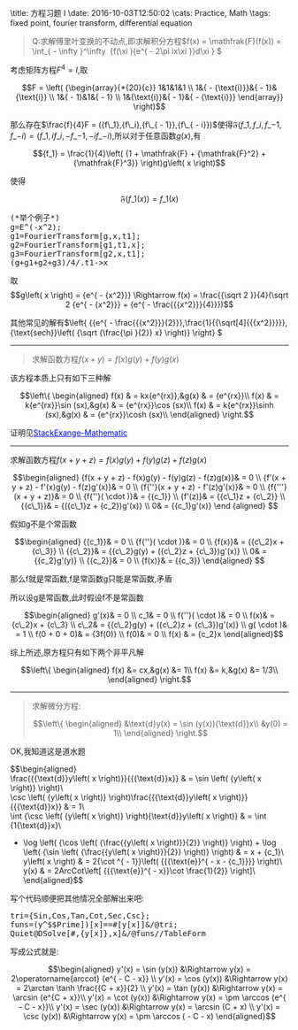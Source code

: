 \title: 方程习题 I
\date: 2016-10-03T12:50:02
\cats: Practice, Math
\tags: fixed point, fourier transform, differential equation

> Q:求解傅里叶变换的不动点,即求解积分方程$f(x) = \mathfrak{F}(f(x)) = \int_{ - \infty }^\infty  {f(\xi ){e^{ - 2\pi ix\xi }}d\xi } $

考虑矩阵方程${F^4} = I$,取

$$F = \left( {\begin{array}{*{20}{c}}  
1&1&1&1 \\  
1&{ - {\text{i}}}&{ - 1}&{\text{i}} \\  
1&{ - 1}&1&{ - 1} \\  
1&{\text{i}}&{ - 1}&{ - {\text{i}}}  
\end{array}} \right)$$

那么存在$\frac{f}{4}F = ({f\_1},{f\_i},{f\_{ - 1}},{f\_{ - i}})$使得$\mathfrak{F}({f\_1},{f\_i},{f\_{ - 1}},{f\_{ - i}}) = ({f\_1},i{f\_i}, - {f\_{ - 1}}, - i{f\_{ - i}})$,所以对于任意函数$g\left( x \right)$,有

$${f_1} = \frac{1}{4}\left( {1 + \mathfrak{F} + {\mathfrak{F}^2} + {\mathfrak{F}^3}} \right)g\left( x \right)$$

使得

$$\mathfrak{F}({f\_1}(x)) = {f\_1}(x)$$

<!--more-->

<pre class="lang:mathematica decode:true">(*举个例子*)
g=E^(-x^2);
g1=FourierTransform[g,x,t1];
g2=FourierTransform[g1,t1,x];
g3=FourierTransform[g2,x,t1];
(g+g1+g2+g3)/4/.t1-&gt;x</pre>

取$$g\left( x \right) = {e^{ - {x^2}}} \Rightarrow f(x) = \frac{{\sqrt 2 }}{4}(\sqrt 2 {e^{ - {x^2}}} + {e^{ - \frac{{{x^2}}}{4}}})$$

其他常见的解有$\left\{ {{e^{ - \frac{{{x^2}}}{2}}},\frac{1}{{\sqrt[4]{{{x^2}}}}},{\text{sech}}\left( {\sqrt {\frac{\pi }{2}} x} \right)} \right\} $

* * *

> 求解函数方程$f(x + y) = f(x)g(y) + f(y)g(x)$

该方程本质上只有如下三种解

$$\left\{ \begin{aligned}  
f(x) & = kx{e^{rx}},&g(x) & = {e^{rx}}\\  
f(x) & = k{e^{rx}}\sin (sx),&g(x) & = {e^{rx}}\cos (sx)\\  
f(x) & = k{e^{rx}}\sinh (sx),&g(x) & = {e^{rx}}\cosh (sx)\\  
\end{aligned} \right.$$

证明见<span style="text-decoration: underline;"><span style="color: #0000ff;"><a style="color: #0000ff; text-decoration: underline;" href="http://math.stackexchange.com/questions/444517/about-the-addition-formula-fxy-fxgyfygx/623551">StackExange-Mathematic</a></span></span>

* * *

求解函数方程$f(x + y + z) = f(x)g(y) + f(y)g(z) + f(z)g(x)$

$$\begin{aligned}  
{f(x + y + z) - f(x)g(y) - f(y)g(z) - f(z)g(x)}& = 0 \\  
{f'(x + y + z) - f'(x)g(y) - f(z)g'(x)}& = 0 \\  
{f{''}(x + y + z) - f'(z)g'(x)}& = 0 \\  
{f{'''}(x + y + z)}& = 0 \\  
{f{''}( \cdot )}& = {{c_1}} \\  
{f'(z)}& = {{c\_1}z + {c\_2}} \\  
{{c\_1}}& = {({c\_1}z + {c_2})g'(x)} \\  
0& = {{c_1}g'(x)}  
\end {aligned} $$

假如g不是个常函数

$$\begin{aligned}  
{{c_1}}& = 0 \\  
{f{''}( \cdot )}& = 0 \\  
{f(x)}& = {{c\_2}x + {c\_3}} \\  
{{c\_2}}& = {{c\_2}g(y) + ({c\_2}z + {c\_3})g'(x)} \\  
0& = {{c_2}g'(y)} \\  
{{c_2}}& = 0 \\  
{f(x)}& = {{c_3}}  
\end{aligned} $$

那么f就是常函数,f是常函数g只能是常函数,矛盾

所以设g是常函数,此时假设f不是常函数

$$\begin{aligned}  
g'(x)& = 0 \\  
c_1& = 0 \\  
f{''}( \cdot )& = 0 \\  
f(x)& = {c\_2}x + {c\_3} \\  
c\_2& = {{c\_2}g(y) + ({c\_2}z + {c\_3})g'(x)} \\  
g( \cdot )& = 1 \\  
f(0 + 0 + 0)& = {3f(0)} \\  
f(0)& = 0 \\  
f(x) & = {c_2}x  
\end{aligned}$$

综上所述,原方程只有如下两个非平凡解

$$\left\{ \begin{aligned}  
f(x) &= cx,&g(x) &= 1\\  
f(x) &= k,&g(x) &= 1/3\\  
\end{aligned} \right.$$

* * *

> 求解微分方程:
> 
> $$\left\{ \begin{aligned}  
> &\text{d}y(x) = \sin (y(x)){\text{d}}x\\  
> &y(0) = 1\\  
> \end{aligned} \right.$$

OK,我知道这是道水题

$$\begin{aligned}  
\frac{{{\text{d}}y\left( x \right)}}{{{\text{d}}x}} & = \sin \left( {y\left( x \right)} \right)\\  
\csc \left( {y\left( x \right)} \right)\frac{{{\text{d}}y\left( x \right)}}{{{\text{d}}x}} & = 1\\  
\int {\csc \left( {y\left( x \right)} \right){\text{d}}y\left( x \right)} & = \int {1{\text{d}}x}\\  
- \log \left( {\cos \left( {\frac{{y\left( x \right)}}{2}} \right)} \right) + \log \left( {\sin \left( {\frac{{y\left( x \right)}}{2}} \right)} \right) & = x + {c_1}\\  
y\left( x \right) & = 2{\cot ^{ - 1}}\left( {{{\text{e}}^{ - x - {c_1}}}} \right)\\  
y(x) & = 2ArcCot\left[ {{{\text{e}}^{ - x}}\cot \frac{1}{2}} \right]\\  
\end{aligned}$$

写个代码顺便把其他情况全部解出来吧:

<pre class="lang:mathematica decode:true ">tri={Sin,Cos,Tan,Cot,Sec,Csc};
funs=(y^$$Prime])[x]==#[y[x]]&/@tri;
Quiet@DSolve[#,{y[x]},x]&/@funs//TableForm</pre>

写成公式就是:

$$\begin{aligned}  
y'(x) = \sin (y(x)) &\Rightarrow y(x) = 2\operatorname{arccot} {e^{ - C - x}} \\  
y'(x) = \cos (y(x)) &\Rightarrow y(x) = 2\arctan \tanh \frac{{C + x}}{2} \\  
y'(x) = \tan (y(x)) &\Rightarrow y(x) = \arcsin {e^{C + x}}\\  
y'(x) = \cot (y(x)) &\Rightarrow y(x) = \pm \arccos {e^{ - C - x}}\\  
y'(x) = \sec (y(x)) &\Rightarrow y(x) = \arcsin (C + x) \\  
y'(x) = \csc (y(x)) &\Rightarrow y(x) = \pm \arccos ( - C - x)  
\end{aligned}$$

&nbsp;

&nbsp;
